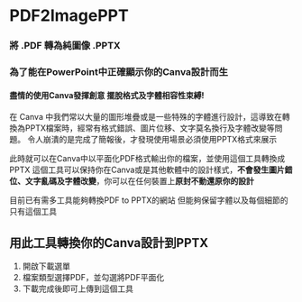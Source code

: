 # PDF2ImagePPT

### 將 .PDF 轉為純圖像 .PPTX
### 為了能在PowerPoint中正確顯示你的Canva設計而生

#### 盡情的使用Canva發揮創意 擺脫格式及字體相容性束縛!

在 Canva 中我們常以大量的圖形堆疊或是一些特殊的字體進行設計，這導致在轉換為PPTX檔案時，經常有格式錯誤、圖片位移、文字莫名換行及字體改變等問題。
令人崩潰的是完成了簡報後，才發現使用場景必須使用PPTX格式來展示

此時就可以在Canva中以平面化PDF格式輸出你的檔案，並使用這個工具轉換成PPTX
這個工具可以保持你在Canva或是其他軟體中的設計樣式，**不會發生圖片錯位、文字亂碼及字體改變**，你可以在任何裝置上**原封不動還原你的設計**

目前已有需多工具能夠轉換PDF to  PPTX的網站
但能夠保留字體以及每個細節的 只有這個工具

## 用此工具轉換你的Canva設計到PPTX

1. 開啟下載選單
2. 檔案類型選擇PDF，並勾選將PDF平面化
3. 下載完成後即可上傳到這個工具
